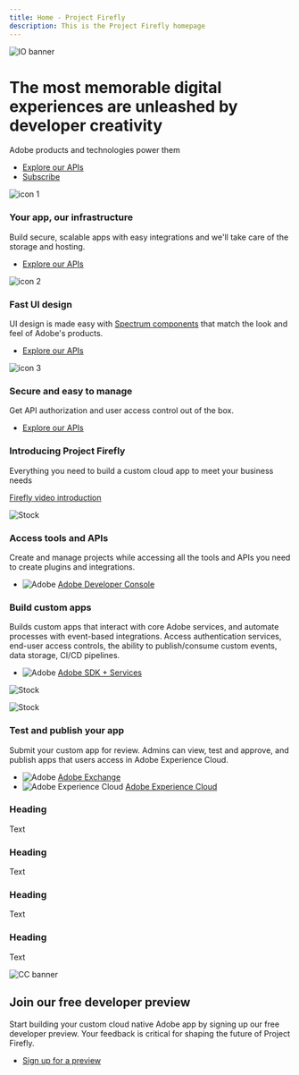 ```yaml
---
title: Home - Project Firefly
description: This is the Project Firefly homepage  
---
```

 
<Hero slots="image, heading, text, buttons" variant="fullwidth" background="rgb(51, 51, 51)" />

![IO banner](images/io-banner.png)

# The most memorable digital experiences are unleashed by developer creativity

Adobe products and technologies power them

* [Explore our APIs](../guides)
* [Subscribe](/guides)




<TextBlock slots="image, heading, text, buttons" width="33%" theme="light" />

![icon 1](images/icon1.png)

### Your app, our infrastructure

Build secure, scalable apps with easy integrations and we'll take care of the storage and hosting.

* [Explore our APIs](../index.md#discover)


<TextBlock slots="image, heading, text, buttons" width="33%" theme="light" />

![icon 2](images/icon2.png)

### Fast UI design

UI design is made easy with [Spectrum components](https://spectrum.adobe.com) that match the look and feel of Adobe's products.  

* [Explore our APIs](/src/pages/index.md)


<TextBlock slots="image, heading, text, buttons" width="33%" theme="light" />

![icon 3](images/icon3.png)

### Secure and easy to manage

Get API authorization and user access control out of the box.

* [Explore our APIs](https://adobe.io?aio_internal)


<TextBlock slots="heading, text, video" isCentered />

### Introducing Project Firefly

Everything you need to build a custom cloud app to meet your business needs

[Firefly video introduction](https://www.youtube.com/watch?v=mkgpeWbHrjA)




<TextBlock slots="image, heading, text, links" />

![Stock](images/stock.png)

### Access tools and APIs

Create and manage projects while accessing all the tools and APIs you need to create plugins and integrations.

* ![Adobe](images/adobe.png) [Adobe Developer Console](https://console.adobe.io)



<TextBlock slots="heading, text, links, image" />

### Build custom apps

Builds custom apps that interact with core Adobe services, and automate processes with event-based integrations. 
Access authentication services, end-user access controls, the ability to publish/consume custom events, data storage, CI/CD pipelines.

* ![Adobe](images/adobe.png) [Adobe SDK + Services](https://www.adobe.io/apis.html)

![Stock](images/stock.png)



<TextBlock slots="image, heading, text, links" />

![Stock](images/stock.png)

### Test and publish your app

Submit your custom app for review. Admins can view, test and approve, and publish apps that users access in Adobe Experience Cloud.

* ![Adobe](images/adobe.png) [Adobe Exchange](https://exchange.adobe.com/)  
* ![Adobe Experience Cloud](images/adobe-experiencecloud.png) [Adobe Experience Cloud](https://experiencecloud.adobe.com/)  


<TextBlock slots="heading, text" width="25%" theme="light" />

### Heading

Text


<TextBlock slots="heading, text" width="25%" theme="light" />

### Heading

Text


<TextBlock slots="heading, text" width="25%" theme="light" />

### Heading

Text


<TextBlock slots="heading, text" width="25%" theme="light" />

### Heading

Text



<SummaryBlock slots="image, heading, text, buttons" background="rgb(246, 16, 27)" />

![CC banner](images/io-banner.png)

## Join our free developer preview  

Start building your custom cloud native Adobe app by signing up our free developer preview. Your feedback is critical for shaping the future of Project Firefly.
 
* [Sign up for a preview](https://adobe.io)

